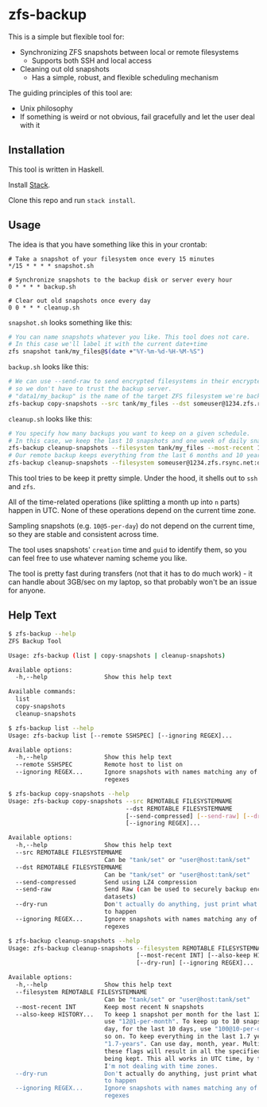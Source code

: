# zfs-backup

This is a simple but flexible tool for:
* Synchronizing ZFS snapshots between local or remote filesystems
  * Supports both SSH and local access
* Cleaning out old snapshots
  * Has a simple, robust, and flexible scheduling mechanism

The guiding principles of this tool are:
* Unix philosophy
* If something is weird or not obvious, fail gracefully and let the user deal with it

## Installation

This tool is written in Haskell.

Install [Stack](https://haskellstack.org).

Clone this repo and run `stack install`.

## Usage

The idea is that you have something like this in your crontab:

```cron
# Take a snapshot of your filesystem once every 15 minutes
*/15 * * * * snapshot.sh

# Synchronize snapshots to the backup disk or server every hour
0 * * * * backup.sh

# Clear out old snapshots once every day
0 0 * * * cleanup.sh
```

`snapshot.sh` looks something like this:

```bash
# You can name snapshots whatever you like. This tool does not care.
# In this case we'll label it with the current date+time
zfs snapshot tank/my_files@$(date +"%Y-%m-%d-%H-%M-%S") 
```

`backup.sh` looks like this:

```bash
# We can use --send-raw to send encrypted filesystems in their encrypted state,
# so we don't have to trust the backup server.
# "data1/my_backup" is the name of the target ZFS filesystem we're backing up to.
zfs-backup copy-snapshots --src tank/my_files --dst someuser@1234.zfs.rsync.net:data1/my_backup --send-raw
```

`cleanup.sh` looks like this:

```bash
# You specify how many backups you want to keep on a given schedule.
# In this case, we keep the last 10 snapshots and one week of daily snapshots
zfs-backup cleanup-snapshots --filesystem tank/my_files --most-recent 10 --also-keep 7@1-per-day
# Our remote backup keeps everything from the last 6 months and 10 years of quarterly snapshots
zfs-backup cleanup-snapshots --filesystem someuser@1234.zfs.rsync.net:data1/my_backup --also-keep 6-months --also-keep 40@4-per-year
```

This tool tries to be keep it pretty simple. Under the hood, it shells out to `ssh` and `zfs`.

All of the time-related operations (like splitting a month up into `n` parts) happen in UTC. None of these operations depend on the current time zone.

Sampling snapshots (e.g. `10@5-per-day`) do not depend on the current time, so they are stable and consistent across time.

The tool uses snapshots' `creation` time and `guid` to identify them, so you can feel free to use whatever naming scheme you like.

The tool is pretty fast during transfers (not that it has to do much work) - it can handle about 3GB/sec on my laptop, so that probably won't be an issue for anyone.


## Help Text

```bash
$ zfs-backup --help
ZFS Backup Tool

Usage: zfs-backup (list | copy-snapshots | cleanup-snapshots)

Available options:
  -h,--help                Show this help text

Available commands:
  list                     
  copy-snapshots           
  cleanup-snapshots        

$ zfs-backup list --help
Usage: zfs-backup list [--remote SSHSPEC] [--ignoring REGEX]...

Available options:
  -h,--help                Show this help text
  --remote SSHSPEC         Remote host to list on
  --ignoring REGEX...      Ignore snapshots with names matching any of these
                           regexes

$ zfs-backup copy-snapshots --help
Usage: zfs-backup copy-snapshots --src REMOTABLE FILESYSTEMNAME
                                 --dst REMOTABLE FILESYSTEMNAME
                                 [--send-compressed] [--send-raw] [--dry-run]
                                 [--ignoring REGEX]...

Available options:
  -h,--help                Show this help text
  --src REMOTABLE FILESYSTEMNAME
                           Can be "tank/set" or "user@host:tank/set"
  --dst REMOTABLE FILESYSTEMNAME
                           Can be "tank/set" or "user@host:tank/set"
  --send-compressed        Send using LZ4 compression
  --send-raw               Send Raw (can be used to securely backup encrypted
                           datasets)
  --dry-run                Don't actually do anything, just print what's going
                           to happen
  --ignoring REGEX...      Ignore snapshots with names matching any of these
                           regexes

$ zfs-backup cleanup-snapshots --help
Usage: zfs-backup cleanup-snapshots --filesystem REMOTABLE FILESYSTEMNAME
                                    [--most-recent INT] [--also-keep HISTORY]...
                                    [--dry-run] [--ignoring REGEX]...

Available options:
  -h,--help                Show this help text
  --filesystem REMOTABLE FILESYSTEMNAME
                           Can be "tank/set" or "user@host:tank/set"
  --most-recent INT        Keep most recent N snapshots
  --also-keep HISTORY...   To keep 1 snapshot per month for the last 12 months,
                           use "12@1-per-month". To keep up to 10 snapshots a
                           day, for the last 10 days, use "100@10-per-day", and
                           so on. To keep everything in the last 1.7 years, use
                           "1.7-years". Can use day, month, year. Multiple of
                           these flags will result in all the specified snaps
                           being kept. This all works in UTC time, by the way.
                           I'm not dealing with time zones.
  --dry-run                Don't actually do anything, just print what's going
                           to happen
  --ignoring REGEX...      Ignore snapshots with names matching any of these
                           regexes
```
